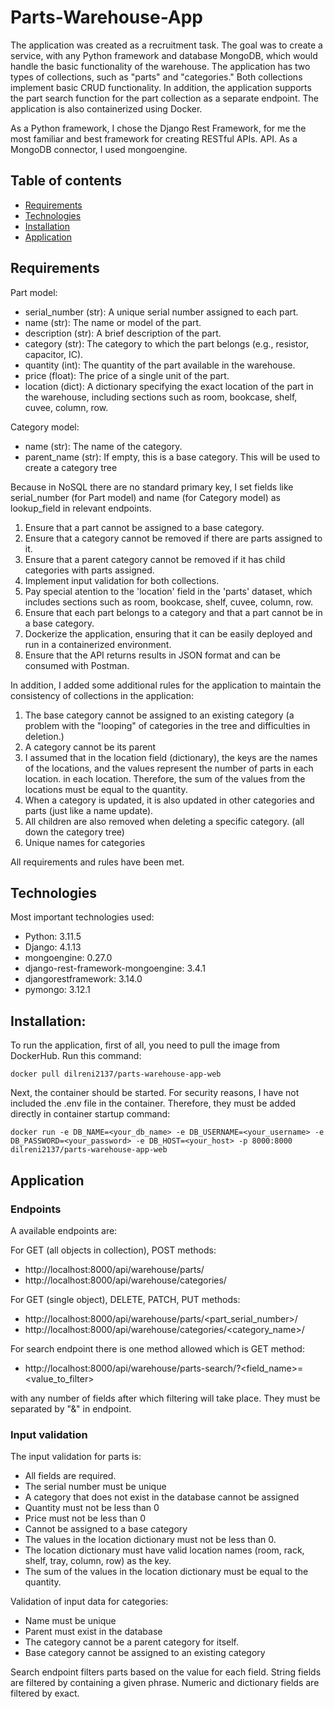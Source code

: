 # Parts-Warehouse-App
 
The application was created as a recruitment task. The goal was to create a service, with any Python framework and database 
MongoDB, which would handle the basic functionality of the warehouse.
The application has two types of collections, such as "parts" and "categories." Both collections implement 
basic CRUD functionality. In addition, the application supports the part search function for the part collection as a separate endpoint. 
The application is also containerized using Docker.

As a Python framework, I chose the Django Rest Framework, for me the most familiar and best framework for creating RESTful APIs.
API. As a MongoDB connector, I used mongoengine.

## Table of contents
* [Requirements](#requirements)
* [Technologies](#technologies)
* [Installation](#installation)
* [Application](#application)

## Requirements
Part model:
- serial_number (str): A unique serial number assigned to each part. 
- name (str): The name or model of the part. 
- description (str): A brief description of the part.
- category (str): The category to which the part belongs (e.g., resistor, capacitor, IC). 
- quantity (int): The quantity of the part available in the warehouse.
- price (float): The price of a single unit of the part. 
- location (dict): A dictionary specifying the exact location of the part in the warehouse, including 
sections such as room, bookcase, shelf, cuvee, column, row.

Category model:
- name (str): The name of the category. 
- parent_name (str): If empty, this is a base category. This will be used to create a category tree

Because in NoSQL there are no standard primary key, I set fields like serial_number (for Part model) and
name (for Category model) as lookup_field in relevant endpoints.


1. Ensure that a part cannot be assigned to a base category. 
2. Ensure that a category cannot be removed if there are parts assigned to it. 
3. Ensure that a parent category cannot be removed if it has child categories with parts assigned. 
4. Implement input validation for both collections. 
5. Pay special atention to the 'location' field in the 'parts' dataset, which includes sections such as 
room, bookcase, shelf, cuvee, column, row.
6. Ensure that each part belongs to a category and that a part cannot be in a base category. 
7. Dockerize the application, ensuring that it can be easily deployed and run in a containerized 
environment. 
8. Ensure that the API returns results in JSON format and can be consumed with Postman. 

In addition, I added some additional rules for the application to maintain the consistency of collections in the application:

1. The base category cannot be assigned to an existing category (a problem with the "looping" of categories in the 
tree and difficulties in deletion.)
2. A category cannot be its parent
3. I assumed that in the location field (dictionary), the keys are the names of the locations, and the values represent the number of parts in each location. 
in each location. Therefore, the sum of the values from the locations must be equal to the quantity.
4. When a category is updated, it is also updated in other categories and parts (just like a name update).
5. All children are also removed when deleting a specific category. (all down the category tree)
6. Unique names for categories

All requirements and rules have been met.


## Technologies
Most important technologies used:
- Python: 3.11.5
- Django: 4.1.13
- mongoengine: 0.27.0
- django-rest-framework-mongoengine: 3.4.1
- djangorestframework: 3.14.0
- pymongo: 3.12.1


## Installation:
To run the application, first of all, you need to pull the image from DockerHub. Run this command:
```
docker pull dilreni2137/parts-warehouse-app-web
```

Next, the container should be started. For security reasons, I have not included the .env file in the container. 
Therefore, they must be added directly in container startup command:
```
docker run -e DB_NAME=<your_db_name> -e DB_USERNAME=<your_username> -e DB_PASSWORD=<your_password> -e DB_HOST=<your_host> -p 8000:8000  dilreni2137/parts-warehouse-app-web
```

## Application
### Endpoints
A available endpoints are:

For GET (all objects in collection), POST methods:
* http[]()://localhost:8000/api/warehouse/parts/
* http[]()://localhost:8000/api/warehouse/categories/

For GET (single object), DELETE, PATCH, PUT methods:
* http[]()://localhost:8000/api/warehouse/parts/<part_serial_number>/
* http[]()://localhost:8000/api/warehouse/categories/<category_name>/

For search endpoint there is one method allowed which is GET method:
* http[]()://localhost:8000/api/warehouse/parts-search/?<field_name>=<value_to_filter>

with any number of fields after which filtering will take place. They must be separated by "&" in endpoint.

### Input validation

The input validation for parts is:
- All fields are required. 
- The serial number must be unique
- A category that does not exist in the database cannot be assigned
- Quantity must not be less than 0
- Price must not be less than 0
- Cannot be assigned to a base category
- The values in the location dictionary must not be less than 0.
- The location dictionary must have valid location names (room, rack, shelf, tray, column, row) as the key.
- The sum of the values in the location dictionary must be equal to the quantity.

Validation of input data for categories:
- Name must be unique
- Parent must exist in the database
- The category cannot be a parent category for itself.
- Base category cannot be assigned to an existing category

Search endpoint filters parts based on the value for each field. String fields are filtered by containing a given phrase.
Numeric and dictionary fields are filtered by exact.

